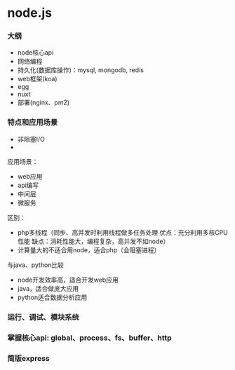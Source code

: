 # node.js

### 大纲
- node核心api
- 网络编程
- 持久化(数据库操作)：mysql, mongodb, redis
- web框架(koa)
- egg
- nuxt
- 部署(nginx、pm2)

### 特点和应用场景

- 非阻塞I/O
- 

应用场景：
- web应用
- api编写
- 中间层
- 微服务

区别：
- php多线程（同步、高并发时利用线程做多任务处理  优点：充分利用多核CPU性能 缺点：消耗性能大，编程复杂，高并发不如node）
- 计算量大的不适合用node，适合php（会阻塞进程）

与java、python比较
- node开发效率高，适合开发web应用
- java，适合做庞大应用
- python适合数据分析应用

### 运行、调试、模块系统

### 掌握核心api: global、process、fs、buffer、http

### 简版express